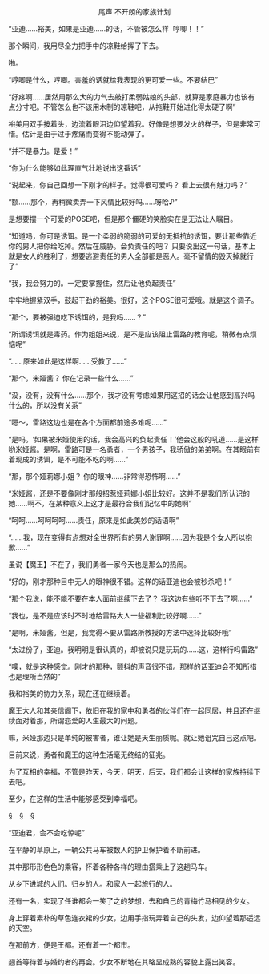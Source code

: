 <p align="center">尾声 不开朗的家族计划</p>

“亚迪……裕美，如果是亚迪……的话，不管被怎么样  哼唧！！”

那个瞬间，我用尽全力把手中的凉鞋给挥了下去。

啪。

“哼唧是什么，哼唧。害羞的话就给我表现的更可爱一些。不要结巴”

“好疼啊……居然用那么大的力气去敲打柔弱姑娘的头部，就算是家庭暴力也该有点分寸吧。不管怎么也不该用木制的凉鞋吧，从拖鞋开始进化得太硬了啊”

裕美用双手按着头，边流着眼泪边仰望着我。好像是想要发火的样子，但是非常可惜。估计是由于过于疼痛而变得不能动弹了。

“并不是暴力。是爱！”

“你为什么能够如此理直气壮地说出这番话”

“说起来，你自己回想一下刚才的样子。觉得很可爱吗？ 看上去很有魅力吗？”

“额……那个，再稍微卖弄一下风情比较好吗……呀哈♪”

是想要摆一个可爱的POSE吧，但是那个僵硬的笑脸实在是无法让人瞩目。

“知道吗，你可是诱饵。是一个柔弱的脆弱的可爱的无抵抗的诱饵，要让那些靠近你的男人把你给吃掉。然后在威胁。会负责任的吧？ 只要说出这一句话，基本上就是女人的胜利了，想要逃避责任的男人全部都是恶人。毫不留情的毁灭掉就行了”

“我，我会努力的。一定要掌握住，然后让他负起责任”

牢牢地握紧双手，鼓起干劲的裕美。很好，这个POSE很可爱哦。就是这个调子。

“那个，要被强迫吃下诱饵的，是我吗……？”

“所谓诱饵就是毒药。作为姐姐来说，是不是应该阻止雷路的教育呢，稍微有点烦恼呢”

“……原来如此是这样啊……受教了……”

“那个，米娅酱？ 你在记录一些什么……”

“没，没有，没有什么……那个，我才没有考虑如果用这招的话会让他感到高兴吗什么的，所以没有关系”

“嗯～，雷路这边也是在各个方面都前途多难呢……”

“是吗。‘如果被米娅使用的话，我会高兴的负起责任！’他会这般的吼道……是这样哟米娅酱。是啊，雷路可是一名勇者，一个男孩子，我骄傲的弟弟啊。在其眼前有着现成的诱饵，是不可能不吃的啊……”

“那，那个娅莉娜小姐？ 你的眼神……非常得恐怖啊……”

“米娅酱，还是不要像刚才那般招惹娅莉娜小姐比较好。这并不是我们所认识的她……啊不，在某种意义上这才是最符合我们记忆中的她啊”

“呵呵……呵呵呵呵……责任，原来是如此美妙的话语啊”

“……我，现在变得有点想对全世界所有的男人谢罪啊……因为我是个女人所以抱歉……”

虽说【魔王】不在了，我们勇者一家今天也是那么的热闹。

“好的，刚才那种目中无人的眼神很不错。这样的话亚迪也会被秒杀吧！”

“那个我说，能不能不要在本人面前继续下去了？ 我这边有些听不下去了啊……”

“我也，是不是应该时不时地给雷路大人一些福利比较好啊……”

“是啊，米娅酱。但是，我觉得不要从雷路所教授的方法中选择比较好哦”

“太过份了，亚迪。我明明是很认真的，却被说只是玩玩的……这，这样行吗雷路”

“噢，就是这种感觉。刚才的那种，颤抖的声音很不错。那样的话亚迪会不知所措也是理所当然的”

我和裕美的协力关系，现在还在继续着。

魔王大人和其亲信阁下，依旧在我的家中和勇者的伙伴们在一起同居，并且还在继续面对着那，所谓恋爱的人生最大的问题。

嘛，米娅那边只是单纯的被害者，谁让她是天生丽质呢。就让她诅咒自己这点吧。

目前来说，勇者和魔王的这种生活毫无终结的征兆。

为了互相的幸福，不管是昨天，今天，明天，后天，我们都会让这样的家族持续下去吧。

至少，在这样的生活中能够感受到幸福吧。

§　§　§

“亚迪君，会不会吃惊呢”

在平静的草原上，一辆公共马车被数人的护卫保护着不断前进。

其中那形形色色的乘客，怀着各种各样的理由搭乘上了这趟马车。

从乡下进城的人们。归乡的人。和家人一起旅行的人。

还有一名，实现了任谁都会一笑了之的梦想，去和自己的青梅竹马相见的少女。

身上穿着素朴的草色连衣裙的少女，边用手指玩弄着自己的头发，边仰望着那遥远的天空。

在那前方，便是王都。还有着一个都市。

翘首等待着与婚约者的再会。少女不断地在其略显成熟的容貌上露出笑容。

